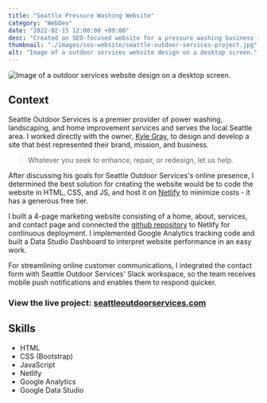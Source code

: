 ```yaml
---
title: "Seattle Pressure Washing Website"
category: "WebDev"
date: "2022-02-15 12:00:00 +09:00"
desc: "Created an SEO-focused website for a pressure washing business in Seattle. Implemented strategic keyword optimization to boost local search visibility, enabling potential clients to find the business online and contributing to increased revenue."
thumbnail: "./images/sos-website/seattle-outdoor-services-project.jpg"
alt: "Image of a outdoor services website design on a desktop screen."
---
```


<img src="./images/sos-website/seattle-outdoor-services-project.jpg"
     alt="Image of a outdoor services website design on a desktop screen."
     style="border-radius: 5px;" />

## Context

Seattle Outdoor Services is a premier provider of power washing, landscaping, and home improvement services and serves the local Seattle area. I worked directly with the owner, [Kyle Gray](https://www.linkedin.com/in/kyleandrewgray/), to design and develop a site that best represented their brand, mission, and business.

> Whatever you seek to enhance, repair, or redesign, let us help.

After discussing his goals for Seattle Outdoor Services's online presence, I determined the best solution for creating the website would be to code the website in HTML, CSS, and JS, and host it on [Netlify](https://www.netlify.com/) to minimize costs - it has a generous free tier.

I built a 4-page marketing website consisting of a home, about, services, and contact page and connected the [github repository](https://github.com/taishiwalden/seattle-outdoor-services) to Netlify for continuous deployment. I implemented Google Analytics tracking code and built a Data Studio Dashboard to interpret website performance in an easy work.

For streamlining online customer communications, I integrated the contact form with Seattle Outdoor Services' Slack workspace, so the team receives mobile push notifications and enables them to respond quicker.

### View the live project: [seattleoutdoorservices.com](https://www.seattleoutdoorservices.com/)

## Skills

- HTML
- CSS (Bootstrap)
- JavaScript
- Netlify
- Google Analytics
- Google Data Studio
